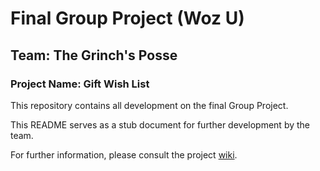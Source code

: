 # Final Group Project (Woz U)

## Team: The Grinch's Posse

### Project Name: Gift Wish List

This repository contains all development on the final Group Project.

This README serves as a stub document for further development by the team.

For further information, please consult the project
[wiki](https://github.com/Woz-U-Group-Projects/team-the-grinchs-posse2/wiki).

